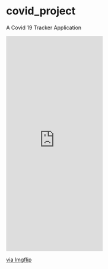 # covid_project

A Covid 19 Tracker  Application

<div style="width:260px;max-width:100%;"><div style="height:0;padding-bottom:221.54%;position:relative;"><iframe width="260" height="576" style="position:absolute;top:0;left:0;width:100%;height:100%;" frameBorder="0" src="https://imgflip.com/embed/6nttwx"></iframe></div><p><a href="https://imgflip.com/gif/6nttwx">via Imgflip</a></p></div>

